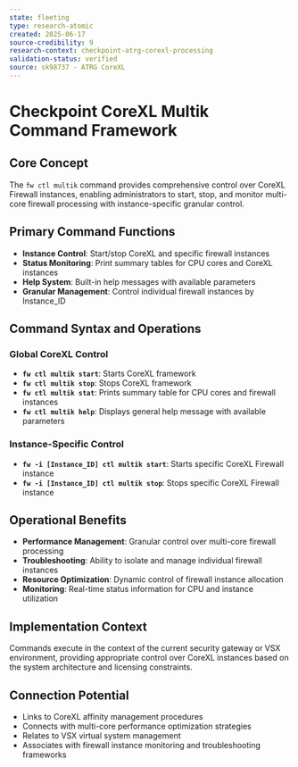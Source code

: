 ```yaml
---
state: fleeting
type: research-atomic
created: 2025-06-17
source-credibility: 9
research-context: checkpoint-atrg-corexl-processing
validation-status: verified
source: sk98737 - ATRG CoreXL
---
```


# Checkpoint CoreXL Multik Command Framework

## Core Concept
The `fw ctl multik` command provides comprehensive control over CoreXL Firewall instances, enabling administrators to start, stop, and monitor multi-core firewall processing with instance-specific granular control.

## Primary Command Functions
- **Instance Control**: Start/stop CoreXL and specific firewall instances
- **Status Monitoring**: Print summary tables for CPU cores and CoreXL instances
- **Help System**: Built-in help messages with available parameters
- **Granular Management**: Control individual firewall instances by Instance_ID

## Command Syntax and Operations

### Global CoreXL Control
- **`fw ctl multik start`**: Starts CoreXL framework
- **`fw ctl multik stop`**: Stops CoreXL framework
- **`fw ctl multik stat`**: Prints summary table for CPU cores and firewall instances
- **`fw ctl multik help`**: Displays general help message with available parameters

### Instance-Specific Control
- **`fw -i [Instance_ID] ctl multik start`**: Starts specific CoreXL Firewall instance
- **`fw -i [Instance_ID] ctl multik stop`**: Stops specific CoreXL Firewall instance

## Operational Benefits
- **Performance Management**: Granular control over multi-core firewall processing
- **Troubleshooting**: Ability to isolate and manage individual firewall instances
- **Resource Optimization**: Dynamic control of firewall instance allocation
- **Monitoring**: Real-time status information for CPU and instance utilization

## Implementation Context
Commands execute in the context of the current security gateway or VSX environment, providing appropriate control over CoreXL instances based on the system architecture and licensing constraints.

## Connection Potential
- Links to CoreXL affinity management procedures
- Connects with multi-core performance optimization strategies
- Relates to VSX virtual system management
- Associates with firewall instance monitoring and troubleshooting frameworks